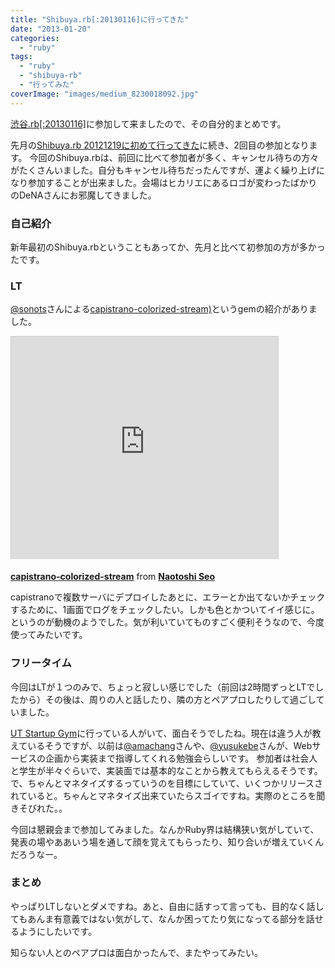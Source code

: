```yaml
---
title: "Shibuya.rb[:20130116]に行ってきた"
date: "2013-01-20"
categories:
  - "ruby"
tags:
  - "ruby"
  - "shibuya-rb"
  - "行ってみた"
coverImage: "images/medium_8230018092.jpg"
---
```


[渋谷.rb\[:20130116\]](http://www.zusaar.com/event/489016)に参加して来ましたので、その自分的まとめです。

先月の[Shibuya.rb 20121219に初めて行ってきた](https://tsuchikazu.net/shibuya_rb_20121219/)に続き、2回目の参加となります。
今回のShibuya.rbは、前回に比べて参加者が多く、キャンセル待ちの方々がたくさんいました。自分もキャンセル待ちだったんですが、運よく繰り上げになり参加することが出来ました。会場はヒカリエにあるロゴが変わったばかりのDeNAさんにお邪魔してきました。

### 自己紹介

新年最初のShibuya.rbということもあってか、先月と比べて初参加の方が多かったです。

### LT

[@sonots](https://twitter.com/sonots)さんによる[capistrano-colorized-stream)](https://github.com/sonots/capistrano-colorized-stream)というgemの紹介がありました。

<iframe src="http://www.slideshare.net/slideshow/embed_code/16017054" width="427" height="356" frameborder="0" marginwidth="0" marginheight="0" scrolling="no" style="border:1px solid #CCC;border-width:1px 1px 0;margin-bottom:5px" allowfullscreen webkitallowfullscreen="" mozallowfullscreen=""></iframe>

**[capistrano-colorized-stream](http://www.slideshare.net/sonots/capistrano-colorizedstream "capistrano-colorized-stream")** from **[Naotoshi Seo](http://www.slideshare.net/sonots)**

capistranoで複数サーバにデプロイしたあとに、エラーとか出てないかチェックするために、1画面でログをチェックしたい。しかも色とかついてイイ感じに。というのが動機のようでした。気が利いていてものすごく便利そうなので、今度使ってみたいです。

### フリータイム

今回はLTが１つのみで、ちょっと寂しい感じでした（前回は2時間ずっとLTでしたから）その後は、周りの人と話したり、隣の方とペアプロしたりして過ごしていました。

[UT Startup Gym](http://ut-gym.jp/)に行っている人がいて、面白そうでしたね。現在は違う人が教えているそうですが、以前は[@amachang](https://twitter.com/amachang)さんや、[@yusukebe](https://twitter.com/yusukebe)さんが、Webサービスの企画から実装まで指導してくれる勉強会らしいです。
参加者は社会人と学生が半々ぐらいで、実装面では基本的なことから教えてもらえるそうです。で、ちゃんとマネタイズするっていうのを目標にしていて、いくつかリリースされていると。ちゃんとマネタイズ出来ていたらスゴイですね。実際のところを聞きそびれた。。

今回は懇親会まで参加してみました。なんかRuby界は結構狭い気がしていて、発表の場やああいう場を通して顔を覚えてもらったり、知り合いが増えていくんだろうなー。

### まとめ

やっぱりLTしないとダメですね。あと、自由に話すって言っても、目的なく話してもあんま有意義ではない気がして、なんか困ってたり気になってる部分を話せるようにしたいです。

知らない人とのペアプロは面白かったんで、またやってみたい。
